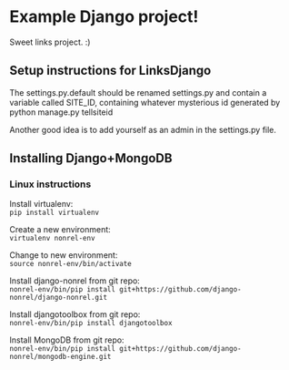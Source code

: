 Example Django project!
=======================

Sweet links project. :)


Setup instructions for LinksDjango
----------------------------------

The settings.py.default should be renamed settings.py and contain a
variable called SITE_ID, containing whatever mysterious id generated
by
	python manage.py tellsiteid

Another good idea is to add yourself as an admin in the settings.py file.


Installing Django+MongoDB
-------------------------
### Linux instructions  

Install virtualenv:  
`pip install virtualenv`  

Create a new environment:  
`virtualenv nonrel-env`  

Change to new environment:  
`source nonrel-env/bin/activate`  

Install django-nonrel from git repo:  
`nonrel-env/bin/pip install git+https://github.com/django-nonrel/django-nonrel.git`  

Install djangotoolbox from git repo:  
`nonrel-env/bin/pip install djangotoolbox`

Install MongoDB from git repo:  
`nonrel-env/bin/pip install git+https://github.com/django-nonrel/mongodb-engine.git`  
